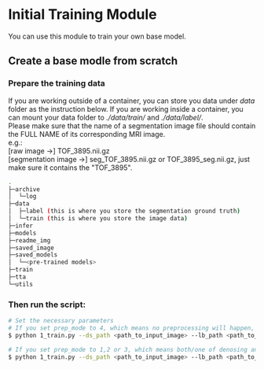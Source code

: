 # **Initial Training Module**
You can use this module to train your own base model.
## **Create a base modle from scratch**
### Prepare the training data
If you are working outside of a container, you can store you data under *data* folder as the instruction below. If you are working inside a container, you can mount your data folder to *./data/train/* and  *./data/label/*.\
Please make sure that the name of a segmentation image file should contain the FULL NAME of its corresponding MRI image. \
e.g.:\
[raw image ->] TOF_3895.nii.gz\
[segmentation image ->] seg_TOF_3895.nii.gz or TOF_3895_seg.nii.gz, just make sure it contains the "TOF_3895".


```bash
.
├─archive
│  └─log
├─data
│  ├─label (this is where you store the segmentation ground truth)
│  └─train (this is where you store the image data)
├─infer
├─models
├─readme_img
├─saved_image
├─saved_models
│  └─<pre-trained models>
├─train
├─tta
└─utils
```

### Then run the script:
```bash
# Set the necessary parameters
# If you set prep_mode to 4, which means no preprocessing will happen, then you don't have to set a path to store the preprocessed images
$ python 1_train.py --ds_path <path_to_input_image> --lb_path <path_to_input_label> --prep_mode 4 --ep 5000 --lr 1e-3 --outmo <path_to_output_model + model_name>

# If you set prep_mode to 1,2 or 3, which means both/one of denosing and N4 bias field correction will happen, then you have to set a path to store the preprocessed images
$ python 1_train.py --ds_path <path_to_input_image> --lb_path <path_to_input_label> --prep_mode 1 --ps_path <path_to_preprocessed_image> --ep 5000 --lr 1e-3 --outmo <path_to_output_model + model_name>

```
